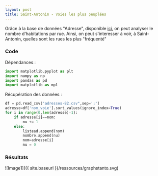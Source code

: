 ```yaml
---
layout: post
title: Saint-Antonin - Voies les plus peuplées
---
```


Grâce à la base de données "Adresse", disponible [ici](https://adresse.data.gouv.fr/), on peut analyser le nombre d'habitations par rue.
Ainsi, on peut s'interesser à voir, à Saint-Antonin, quelles sont les rues les plus "fréquenté"

### Code

Dépendances :

```python
import matplotlib.pyplot as plt
import numpy as np
import pandas as pd
import matplotlib as mpl
```

Récupération des données :

```python
df = pd.read_csv("adresses-82.csv",sep=';')
adresse=df['nom_voie'].sort_values(ignore_index=True)
for i in range(0,len(adresse)-1):
    if adresse[i]==nom:
        nu += 1
    else:
        listead.append(nom)
        nombre.append(nu)
        nom=adresse[i]
        nu = 0
```

### Résultats

![Image1]({{ site.baseurl }}/ressources/graphstanto.svg)
